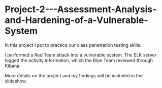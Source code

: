 # Project-2---Assessment-Analysis-and-Hardening-of-a-Vulnerable-System
In this project I put to practice our class penetration testing skills.

I performed a Red Team attack into a vulnerable system. The ELK server logged the activity information, which the Blue Team reviewed through Kibana.

More details on the project and my findings will be included in the slideshow.
